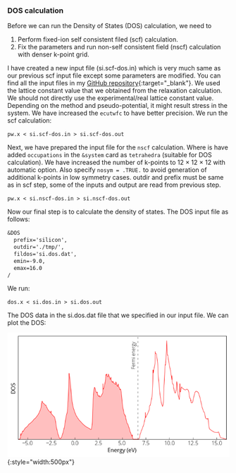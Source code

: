 ### DOS calculation 

Before we can run the Density of States (DOS) calculation, we need to 

1. Perform fixed-ion self consistent filed (scf) calculation. 
2. Fix the parameters and run non-self consistent field (nscf) calculation with denser k-point grid. 

I have created a new input file (si.scf-dos.in) which is very much same as our previous scf input file except some parameters are modified. You can find all the input files in my [GitHub repository](https://github.com/pranabdas/qe-dft/){:target="_blank"}. We used the lattice constant value that we obtained from the relaxation calculation. We should not directly use the experimental/real lattice constant value. Depending on the method and pseudo-potential, it might result stress in the system. We have increased the `ecutwfc` to have better precision. We run the scf calculation: 
```
pw.x < si.scf-dos.in > si.scf-dos.out
``` 
Next, we have prepared the input file for the `nscf` calculation. Where is have added `occupations` in the `&system` card as `tetrahedra` (suitable for DOS calculation). We have increased the number of k-points to 12 × 12 × 12 with automatic option. Also specify `nosym = .TRUE.` to avoid generation of additional k-points in low symmetry cases. outdir and prefix must be same as in scf step, some of the inputs and output are read from previous step. 
```
pw.x < si.nscf-dos.in > si.nscf-dos.out 
``` 

Now our final step is to calculate the density of states. The DOS input file as follows: 
```
&DOS 
  prefix='silicon', 
  outdir='./tmp/', 
  fildos='si.dos.dat', 
  emin=-9.0, 
  emax=16.0 
/ 
``` 
We run: 
```
dos.x < si.dos.in > si.dos.out 
``` 
The DOS data in the si.dos.dat file that we specified in our input file. We can plot the DOS: 

![DOS](img/dos.png){:style="width:500px"} 
